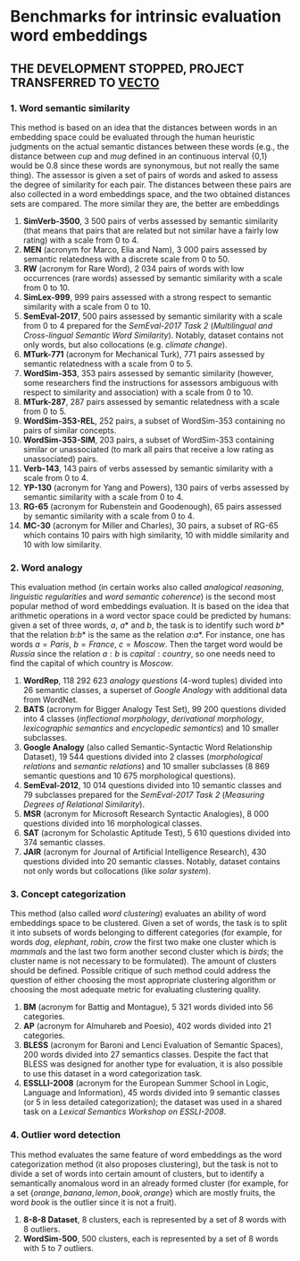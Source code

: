 # Benchmarks for intrinsic evaluation word embeddings

## **THE DEVELOPMENT STOPPED, PROJECT TRANSFERRED TO [VECTO](https://github.com/vecto-ai)**

### 1. Word semantic similarity ####

This method is based on an idea that the distances between words in an embedding space could be evaluated through the human heuristic judgments on the actual semantic distances between these words (e.g., the distance between *cup* and *mug* defined in an continuous interval {0,1} would be 0.8 since these words are synonymous, but not really the same thing). The assessor is given a set of pairs of words and asked to assess the degree of similarity for each pair. The distances between these pairs are also collected in a word embeddings space, and the two obtained distances sets are compared. The more similar they are, the better are embeddings

1. **SimVerb-3500**, 3 500 pairs of verbs assessed by semantic similarity (that means that pairs that are related but not similar have a fairly low rating) with a scale from 0 to 4.
2. **MEN** (acronym for Marco, Elia and Nam), 3 000 pairs assessed by semantic relatedness with a discrete scale from 0 to 50.
3. **RW** (acronym for Rare Word), 2 034 pairs of words with low occurrences (rare words) assessed by semantic similarity with a scale from 0 to 10.
4. **SimLex-999**, 999 pairs assessed with a strong respect to semantic similarity with a scale from 0 to 10.
5. **SemEval-2017**, 500 pairs assessed by semantic similarity with a scale from 0 to 4 prepared for the *SemEval-2017 Task 2* (*Multilingual and Cross-lingual Semantic Word Similarity*). Notably, dataset contains not only words, but also collocations (e.g. *climate change*).
6. **MTurk-771** (acronym for Mechanical Turk), 771 pairs assessed by semantic relatedness with a scale from 0 to 5.
7. **WordSim-353**, 353 pairs assessed by semantic similarity (however, some researchers find the instructions for assessors ambiguous with respect to similarity and association) with a scale from 0 to 10.
8. **MTurk-287**, 287 pairs assessed by semantic relatedness with a scale from 0 to 5.
9. **WordSim-353-REL**, 252 pairs, a subset of WordSim-353 containing no pairs of similar concepts.
10. **WordSim-353-SIM**, 203 pairs, a subset of WordSim-353 containing similar or unassociated (to mark all pairs that receive a low rating as unassociated) pairs.
11. **Verb-143**, 143 pairs of verbs assessed by semantic similarity with a scale from 0 to 4.
12. **YP-130** (acronym for Yang and Powers), 130 pairs of verbs assessed by semantic similarity with a scale from 0 to 4.
13. **RG-65** (acronym for Rubenstein and Goodenough), 65 pairs assessed by semantic similarity with a scale from 0 to 4.
14. **MC-30** (acronym for Miller and Charles), 30 pairs, a subset of RG-65 which contains 10 pairs with high similarity, 10 with middle similarity and 10 with low similarity.

### 2. Word analogy

This evaluation method (in certain works also called *analogical reasoning*, *linguistic regularities* and *word semantic coherence*) is the second most popular method of word embeddings evaluation. It is based on the idea that arithmetic operations in a word vector space could be predicted by humans: given a set of three words, $a$, $a*$ and $b$, the task is to identify such word $b*$ that the relation $b$:$b*$ is the same as the relation $a$:$a*$. For instance, one has words $a=Paris$, $b=France$, $c=Moscow$. Then the target word would be $Russia$ since the relation $a:b$ is $capital:country$, so one needs need to find the capital of which country is *Moscow*.

1. **WordRep**, 118 292 623 *analogy questions* (4-word tuples) divided into 26 semantic classes, a superset of *Google Analogy* with additional data from WordNet.
2. **BATS** (acronym for Bigger Analogy Test Set), 99 200 questions divided into 4 classes (*inflectional morphology*, *derivational
morphology*, *lexicographic semantics* and *encyclopedic semantics*) and 10 smaller subclasses.
3. **Google Analogy** (also called Semantic-Syntactic Word Relationship Dataset), 19 544 questions divided into 2 classes (*morphological relations* and *semantic relations*) and 10 smaller subclasses (8 869 semantic questions and 10 675 morphological questions).
4. **SemEval-2012**, 10 014 questions divided into 10 semantic classes and 79 subclasses prepared for the  *SemEval-2017 Task 2* (*Measuring Degrees of Relational Similarity*).
5. **MSR** (acronym for Microsoft Research Syntactic Analogies), 8 000 questions divided into 16 morphological classes.
6. **SAT** (acronym for Scholastic Aptitude Test), 5 610 questions divided into 374 semantic classes.
7. **JAIR** (acronym for Journal of Artificial Intelligence Research), 430 questions divided into 20 semantic classes. Notably, dataset contains not only words but collocations (like *solar system*).

### 3. Concept categorization

This method (also called *word clustering*) evaluates an ability of word embeddings space to be clustered. Given a set of words, the task is to split it into subsets of words belonging to different categories (for example, for words $dog$, $elephant$, $robin$, $crow$ the first two make one cluster which is $mammals$ and the last two form another second cluster which is $birds$; the cluster name is not necessary to be formulated). The amount of clusters should be defined. Possible critique of such method could address the question of either choosing the most appropriate clustering algorithm or choosing the most adequate metric for evaluating clustering quality.

1. **BM** (acronym for Battig and Montague), 5 321 words  divided into 56 categories.
2. **AP** (acronym for Almuhareb and Poesio), 402 words divided into 21 categories.
3. **BLESS** (acronym for Baroni and Lenci Evaluation of Semantic Spaces), 200 words divided into 27 semantics classes. Despite the fact that BLESS was designed for another type for evaluation, it is also possible to use this dataset in a word categorization task.
4. **ESSLLI-2008** (acronym for the European Summer School in Logic, Language and Information), 45 words divided into 9 semantic classes (or 5 in less detailed categorization); the dataset was used in a shared task on a *Lexical Semantics Workshop on ESSLI-2008*.

### 4. Outlier word detection

This method evaluates the same feature of word embeddings as the word categorization method (it also proposes clustering), but the task is not to divide a set of words into certain amount of clusters, but to identify a semantically anomalous word in an already formed cluster (for example, for a set $\{orange, banana, lemon, book, orange\}$ which are mostly fruits, the word $book$ is the outlier since it is not a fruit).

1. **8-8-8 Dataset**, 8 clusters, each is represented by a set of 8 words with 8 outliers.
2. **WordSim-500**, 500 clusters, each is represented by a set of 8 words with 5 to 7 outliers.
